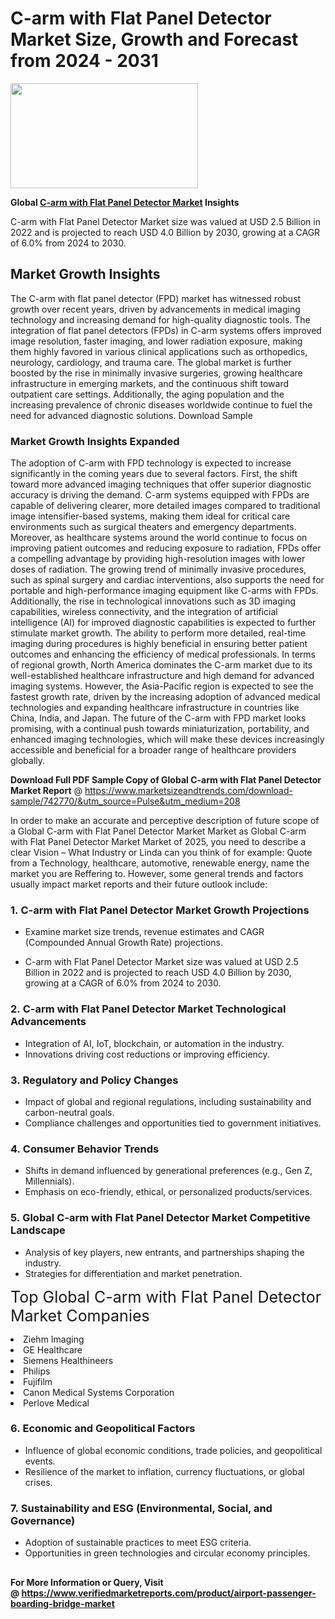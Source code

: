 <H1>C-arm with Flat Panel Detector Market Size, Growth and Forecast from 2024 - 2031</H1><img class="aligncenter size-medium wp-image-584254" src="https://thirdeyenews.in/wp-content/uploads/2024/09/Global-Market-Research-300x168.jpeg" alt="" width="300" height="168" /><p><strong>Global&nbsp;<a href="https://www.marketsizeandtrends.com/download-sample/742770/&amp;utm_source=Pulse&amp;utm_medium=208">C-arm with Flat Panel Detector Market</a> Insights</strong></p><p>C-arm with Flat Panel Detector Market size was valued at USD 2.5 Billion in 2022 and is projected to reach USD 4.0 Billion by 2030, growing at a CAGR of 6.0% from 2024 to 2030.</p><p><h2>Market Growth Insights</h2> The C-arm with flat panel detector (FPD) market has witnessed robust growth over recent years, driven by advancements in medical imaging technology and increasing demand for high-quality diagnostic tools. The integration of flat panel detectors (FPDs) in C-arm systems offers improved image resolution, faster imaging, and lower radiation exposure, making them highly favored in various clinical applications such as orthopedics, neurology, cardiology, and trauma care. The global market is further boosted by the rise in minimally invasive surgeries, growing healthcare infrastructure in emerging markets, and the continuous shift toward outpatient care settings. Additionally, the aging population and the increasing prevalence of chronic diseases worldwide continue to fuel the need for advanced diagnostic solutions. Download Sample <h3>Market Growth Insights Expanded</h3> The adoption of C-arm with FPD technology is expected to increase significantly in the coming years due to several factors. First, the shift toward more advanced imaging techniques that offer superior diagnostic accuracy is driving the demand. C-arm systems equipped with FPDs are capable of delivering clearer, more detailed images compared to traditional image intensifier-based systems, making them ideal for critical care environments such as surgical theaters and emergency departments. Moreover, as healthcare systems around the world continue to focus on improving patient outcomes and reducing exposure to radiation, FPDs offer a compelling advantage by providing high-resolution images with lower doses of radiation. The growing trend of minimally invasive procedures, such as spinal surgery and cardiac interventions, also supports the need for portable and high-performance imaging equipment like C-arms with FPDs. Additionally, the rise in technological innovations such as 3D imaging capabilities, wireless connectivity, and the integration of artificial intelligence (AI) for improved diagnostic capabilities is expected to further stimulate market growth. The ability to perform more detailed, real-time imaging during procedures is highly beneficial in ensuring better patient outcomes and enhancing the efficiency of medical professionals. In terms of regional growth, North America dominates the C-arm market due to its well-established healthcare infrastructure and high demand for advanced imaging systems. However, the Asia-Pacific region is expected to see the fastest growth rate, driven by the increasing adoption of advanced medical technologies and expanding healthcare infrastructure in countries like China, India, and Japan. The future of the C-arm with FPD market looks promising, with a continual push towards miniaturization, portability, and enhanced imaging technologies, which will make these devices increasingly accessible and beneficial for a broader range of healthcare providers globally. </p><p><span class=""><strong>Download Full PDF Sample Copy of Global C-arm with Flat Panel Detector Market Report</strong> @ <a href="https://www.marketsizeandtrends.com/download-sample/742770/&amp;utm_source=Pulse&amp;utm_medium=208" target="_blank">https://www.marketsizeandtrends.com/download-sample/742770/&amp;utm_source=Pulse&amp;utm_medium=208</a></span></p><p>In order to make an accurate and perceptive description of future scope of a Global&nbsp;C-arm with Flat Panel Detector Market Market as Global&nbsp;C-arm with Flat Panel Detector Market Market of 2025, you need to describe a clear Vision &ndash; What Industry or Linda can you think of for example: Quote from a Technology, healthcare, automotive, renewable energy, name the market you are Reffering to. However, some general trends and factors usually impact market reports and their future outlook include:</p><h3>1.&nbsp;<strong>C-arm with Flat Panel Detector Market Growth Projections</strong></h3><ul><li>Examine market size trends, revenue estimates and CAGR (Compounded Annual Growth Rate) projections.</li><li><p>C-arm with Flat Panel Detector Market size was valued at USD 2.5 Billion in 2022 and is projected to reach USD 4.0 Billion by 2030, growing at a CAGR of 6.0% from 2024 to 2030.</p></li></ul><h3>2.&nbsp;<strong>C-arm with Flat Panel Detector Market Technological Advancements</strong></h3><ul><li>Integration of AI, IoT, blockchain, or automation in the industry.</li><li>Innovations driving cost reductions or improving efficiency.</li></ul><h3>3.&nbsp;<strong>Regulatory and Policy Changes</strong></h3><ul><li>Impact of global and regional regulations, including sustainability and carbon-neutral goals.</li><li>Compliance challenges and opportunities tied to government initiatives.</li></ul><h3>4.&nbsp;<strong>Consumer Behavior Trends</strong></h3><ul><li>Shifts in demand influenced by generational preferences (e.g., Gen Z, Millennials).</li><li>Emphasis on eco-friendly, ethical, or personalized products/services.</li></ul><h3>5.&nbsp;<strong>Global C-arm with Flat Panel Detector Market Competitive Landscape</strong></h3><ul><li>Analysis of key players, new entrants, and partnerships shaping the industry.</li><li>Strategies for differentiation and market penetration.</li></ul><p data-pm-slice="1 1 []"><span style="color: inherit; font-family: inherit; font-size: 25px;">Top Global C-arm with Flat Panel Detector Market Companies</span></p><div class="" data-test-id=""><p><li>Ziehm Imaging</li><li> GE Healthcare</li><li> Siemens Healthineers</li><li> Philips</li><li> Fujifilm</li><li> Canon Medical Systems Corporation</li><li> Perlove Medical</li></p></div><h3>6.&nbsp;<strong>Economic and Geopolitical Factors</strong></h3><ul><li>Influence of global economic conditions, trade policies, and geopolitical events.</li><li>Resilience of the market to inflation, currency fluctuations, or global crises.</li></ul><h3>7.&nbsp;<strong>Sustainability and ESG (Environmental, Social, and Governance)</strong></h3><ul><li>Adoption of sustainable practices to meet ESG criteria.</li><li>Opportunities in green technologies and circular economy principles.</li></ul><h2><strong style="font-size: 14px;">For More Information or Query, Visit @&nbsp;</strong><a style="background-color: #ffffff; font-size: 14px;" href="https://www.marketsizeandtrends.com/report/c-arm-with-flat-panel-detector-market/" target="_blank">https://www.verifiedmarketreports.com/product/airport-passenger-boarding-bridge-market</a></h2>
